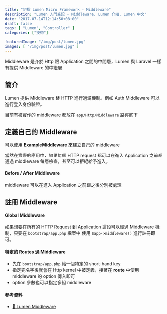 ```yaml
---
title: "初探 Lumen Micro Framework - Middleware"
description: "Lumen 入門筆記 - Middleware, Lumen 介紹, Lumen 中文"
date: "2017-07-14T12:14:50+08:00"
draft: false
tags: [ "Lumen", "Controller" ]
categories: ["技術"]

featuredImage: "/img/post/lumen.jpg"
images: [ "/img/post/lumen.jpg" ]
---
```


Middleware 是介於 Http 跟 Application 之間的中間層，Lumen 與 Laravel 一樣有提供 Middleware 的中繼層
<!--more-->

## 簡介

Lumen 提供 Middleware 替 HTTP 進行過濾機制。例如 Auth Middleware 可以進行登入身份驗證。

目前有被實作的 middleware 都放在 `app/Http/Middleware` 路徑底下

## 定義自己的 Middleware

可以使用 __ExampleMiddleware__ 來建立自己的 middleware

當然在實際的應用中，如果每個 HTTP request 都可以在進入 Application 之前都通過 middleware 每層檢查，甚至可以拒絕給予進入。

#### Before / After Middleware

middleware 可以在進入 Application 之前跟之後分別被處理


## 註冊 Middleware

#### Global Middleware
如果想要在所有的 HTTP Request 到 Application 這段可以經過 Middleware 機制，只要在 `bootstrap/app.php` 檔案中
使用 `$app->middleware()` 進行註冊即可。

#### 特定的 Routes 過 Middleware
* 先在 `bootstrap/app.php` 給一個特定的 short-hand key
* 指定完名字後就會在 Http kernel 中被定義，接著在 __route__ 中使用 middleware 的 option 傳入即可
* option 參數也可以指定多組 middleware

#### 參考資料
* [🔗  Lumen Middleware](https://lumen.laravel.com/docs/5.4/middleware)

